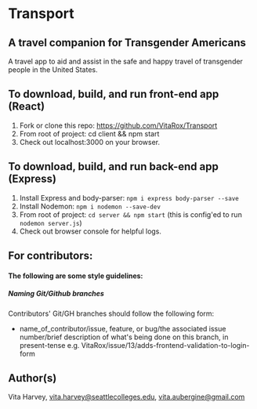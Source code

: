 # Transport

## A travel companion for Transgender Americans
A travel app to aid and assist in the safe and happy travel of transgender people in the United States.

## To download, build, and run front-end app (React)
1. Fork or clone this repo: https://github.com/VitaRox/Transport
2. From root of project: cd client && npm start
3. Check out localhost:3000 on your browser.


## To download, build, and run back-end app (Express)
1. Install Express and body-parser: `npm i express body-parser --save`
2. Install Nodemon: `npm i nodemon --save-dev`
3. From root of project: `cd server && npm start` (this is config'ed to run `nodemon server.js`)
4. Check out browser console for helpful logs.

## For contributors:
#### The following are some style guidelines:
##### Naming Git/Github branches
Contributors' Git/GH branches should follow the following form:
- name_of_contributor/issue, feature, or bug/the associated issue number/brief description of what's being done on this branch, in present-tense
e.g. VitaRox/issue/13/adds-frontend-validation-to-login-form

## Author(s)
Vita Harvey, <vita.harvey@seattlecolleges.edu>, <vita.aubergine@gmail.com>
